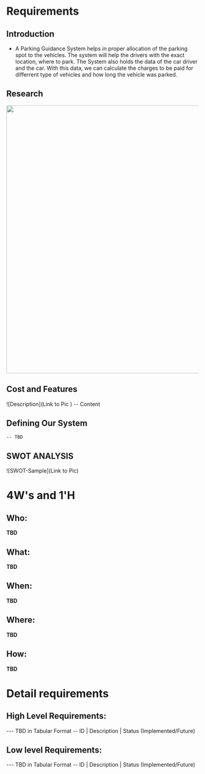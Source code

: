 # Requirements
## Introduction

* A Parking Guidance System helps in proper allocation of the parking spot to the vehicles. The system will help the drivers with the exact location, where to park. The System also holds the data of the car driver and the car. With this data, we can calculate the charges to be paid for differrent type of vehicles and how long the vehicle was parked.

## Research

<img src="https://github.com/Dhyey-Hulk/LTTS-MiniProject/blob/master/1-Requirements/26663.jpg" height="700">


## Cost and Features

![Description](Link to Pic )
-- Content

## Defining Our System

    -- TBD

## SWOT ANALYSIS

![SWOT-Sample](Link to Pic)

# 4W&#39;s and 1&#39;H

## Who:

**TBD**

## What:

**TBD**

## When:

**TBD**

## Where:

**TBD**

## How:

**TBD**

# Detail requirements
## High Level Requirements:
--- TBD in Tabular Format 
-- ID | Description | Status (Implemented/Future)


##  Low level Requirements:
--- TBD in Tabular Format 
-- ID | Description | Status (Implemented/Future)
